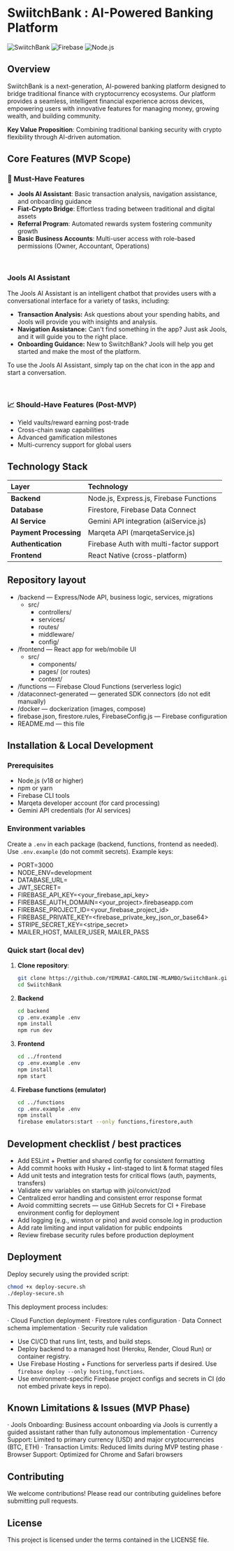 # SwiitchBank : AI-Powered Banking Platform

![SwiitchBank](https://img.shields.io/badge/Version-MVP-green.svg)
![Firebase](https://img.shields.io/badge/Platform-Firebase-orange.svg)
![Node.js](https://img.shields.io/badge/Runtime-Node.js-green.svg)

## Overview

SwiitchBank is a next-generation, AI-powered banking platform designed to bridge traditional finance with cryptocurrency ecosystems. Our platform provides a seamless, intelligent financial experience across devices, empowering users with innovative features for managing money, growing wealth, and building community.

**Key Value Proposition**: Combining traditional banking security with crypto flexibility through AI-driven automation.

## Core Features (MVP Scope)

### 🎯 Must-Have Features
- **Jools AI Assistant**: Basic transaction analysis, navigation assistance, and onboarding guidance
- **Fiat-Crypto Bridge**: Effortless trading between traditional and digital assets
- **Referral Program**: Automated rewards system fostering community growth
- **Basic Business Accounts**: Multi-user access with role-based permissions (Owner, Accountant, Operations)

<br>

### Jools AI Assistant

The Jools AI Assistant is an intelligent chatbot that provides users with a conversational interface for a variety of tasks, including:

*   **Transaction Analysis:** Ask questions about your spending habits, and Jools will provide you with insights and analysis.
*   **Navigation Assistance:** Can't find something in the app? Just ask Jools, and it will guide you to the right place.
*   **Onboarding Guidance:** New to SwiitchBank? Jools will help you get started and make the most of the platform.

To use the Jools AI Assistant, simply tap on the chat icon in the app and start a conversation.

<br>

### 📈 Should-Have Features (Post-MVP)
- Yield vaults/reward earning post-trade
- Cross-chain swap capabilities
- Advanced gamification milestones
- Multi-currency support for global users

## Technology Stack

| **Layer** | **Technology** |
| :--- | :--- |
| **Backend** | Node.js, Express.js, Firebase Functions |
| **Database** | Firestore, Firebase Data Connect |
| **AI Service** | Gemini API integration (aiService.js) |
| **Payment Processing** | Marqeta API (marqetaService.js) |
| **Authentication** | Firebase Auth with multi-factor support |
| **Frontend** | React Native (cross-platform) |

## Repository layout
- /backend — Express/Node API, business logic, services, migrations
  - src/
    - controllers/
    - services/
    - routes/
    - middleware/
    - config/
- /frontend — React app for web/mobile UI
  - src/
    - components/
    - pages/ (or routes)
    - context/
- /functions — Firebase Cloud Functions (serverless logic)
- /dataconnect-generated — generated SDK connectors (do not edit manually)
- /docker — dockerization (images, compose)
- firebase.json, firestore.rules, FirebaseConfig.js — Firebase configuration
- README.md — this file

## Installation & Local Development

### Prerequisites
- Node.js (v18 or higher)
- npm or yarn
- Firebase CLI tools
- Marqeta developer account (for card processing)
- Gemini API credentials (for AI services)

### Environment variables
Create a `.env` in each package (backend, functions, frontend as needed). Use `.env.example` (do not commit secrets). Example keys:
- PORT=3000
- NODE_ENV=development
- DATABASE_URL=<your-db-url>
- JWT_SECRET=<secret>
- FIREBASE_API_KEY=<your_firebase_api_key>
- FIREBASE_AUTH_DOMAIN=<your_project>.firebaseapp.com
- FIREBASE_PROJECT_ID=<your_firebase_project_id>
- FIREBASE_PRIVATE_KEY=<firebase_private_key_json_or_base64>
- STRIPE_SECRET_KEY=<stripe_secret>
- MAILER_HOST, MAILER_USER, MAILER_PASS

### Quick start (local dev)

1.  **Clone repository**:
    ```bash
    git clone https://github.com/YEMURAI-CAROLINE-MLAMBO/SwiitchBank.git
    cd SwiitchBank
    ```

2.  **Backend**
    ```bash
    cd backend
    cp .env.example .env
    npm install
    npm run dev
    ```

3.  **Frontend**
    ```bash
    cd ../frontend
    cp .env.example .env
    npm install
    npm start
    ```

4.  **Firebase functions (emulator)**
    ```bash
    cd ../functions
    cp .env.example .env
    npm install
    firebase emulators:start --only functions,firestore,auth
    ```

## Development checklist / best practices
- Add ESLint + Prettier and shared config for consistent formatting
- Add commit hooks with Husky + lint-staged to lint & format staged files
- Add unit tests and integration tests for critical flows (auth, payments, transfers)
- Validate env variables on startup with joi/convict/zod
- Centralized error handling and consistent error response format
- Avoid committing secrets — use GitHub Secrets for CI + Firebase environment config for deployment
- Add logging (e.g., winston or pino) and avoid console.log in production
- Add rate limiting and input validation for public endpoints
- Review firebase security rules before production deployment

## Deployment

Deploy securely using the provided script:

```bash
chmod +x deploy-secure.sh
./deploy-secure.sh
```

This deployment process includes:

· Cloud Function deployment
· Firestore rules configuration
· Data Connect schema implementation
· Security rule validation

- Use CI/CD that runs lint, tests, and build steps.
- Deploy backend to a managed host (Heroku, Render, Cloud Run) or container registry.
- Use Firebase Hosting + Functions for serverless parts if desired. Use `firebase deploy --only hosting,functions`.
- Use environment-specific Firebase project configs and secrets in CI (do not embed private keys in repo).


## Known Limitations & Issues (MVP Phase)

· Jools Onboarding: Business account onboarding via Jools is currently a guided assistant rather than fully autonomous implementation
· Currency Support: Limited to primary currency (USD) and major cryptocurrencies (BTC, ETH)
· Transaction Limits: Reduced limits during MVP testing phase
· Browser Support: Optimized for Chrome and Safari browsers

## Contributing

We welcome contributions! Please read our contributing guidelines before submitting pull requests.

## License

This project is licensed under the terms contained in the LICENSE file.